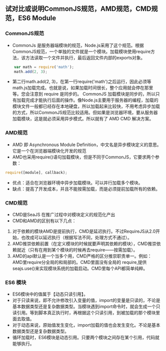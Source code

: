 ## 试对比或说明CommonJS规范，AMD规范，CMD规范，ES6 Module
### CommonJS规范
- CommonJs 是服务器端模块的规范，Node.js采用了这个规范。根据CommonJS规范，一个单独的文件就是一个模块。加载模块使用require方法，该方法读取一个文件并执行，最后返回文件内部的exports对象。
```javascript
    var math = require('math');
    math.add(2, 3);
```
- 第二行math.add(2, 3)，在第一行require('math')之后运行，因此必须等math.js加载完成。也就是说，如果加载时间很长，整个应用就会停在那里等。您会注意到 require 是同步的。 CommonJS 加载模块是同步的，所以只有加载完成才能执行后面的操作。像Node.js主要用于服务器的编程，加载的模块文件一般都已经存在本地硬盘，所以加载起来比较快，不用考虑异步加载的方式，所以CommonJS规范比较适用。但如果是浏览器环境，要从服务器加载模块，这是就必须采用异步模式。所以就有了 AMD  CMD 解决方案。

### AMD规范
- AMD 即 Asynchronous Module Definition，中文名是异步模块定义的意思。它是一个在浏览器端模块化开发的规范
- AMD也采用require()语句加载模块，但是不同于CommonJS，它要求两个参数：
```javascript
require([module], callback);
```
- 优点：适合在浏览器环境中异步加载模块。可以并行加载多个模块。 
- 缺点：提高了开发成本，并且不能按需加载，而是必须提前加载所有的依赖。

### CMD规范
- CMD是SeaJS 在推广过程中对模块定义的规范化产出
- CMD和AMD的区别有以下几点：
1. 对于依赖的模块AMD是提前执行，CMD是延迟执行。不过RequireJS从2.0开始，也改成可以延迟执行（根据写法不同，处理方式不通过）。
2. AMD推崇依赖前置（在定义模块的时候就要声明其依赖的模块），CMD推崇依赖就近（只有在用到某个模块的时候再去require——按需加载）。
3. AMD的api默认是一个当多个用，CMD严格的区分推崇职责单一。例如：AMD里require分全局的和局部的。CMD里面没有全局的 require,提供 seajs.use()来实现模块系统的加载启动。CMD里每个API都简单纯粹。

### ES6 模块
- ES6模块中的值属于【动态只读引用】。
- 对于只读来说，即不允许修改引入变量的值，import的变量是只读的，不论是基本数据类型还是复杂数据类型。当模块遇到import命令时，就会生成一个只读引用。等到脚本真正执行时，再根据这个只读引用，到被加载的那个模块里面去取值。
- 对于动态来说，原始值发生变化，import加载的值也会发生变化。不论是基本数据类型还是复杂数据类型。
- 循环加载时，ES6模块是动态引用。只要两个模块之间存在某个引用，代码就能够执行。

